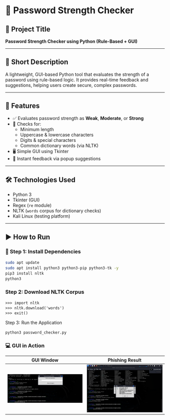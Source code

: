 # 🔐 Password Strength Checker

## 📌 Project Title
**Password Strength Checker using Python (Rule-Based + GUI)**

---

## 📌 Short Description
A lightweight, GUI-based Python tool that evaluates the strength of a password using rule-based logic. It provides real-time feedback and suggestions, helping users create secure, complex passwords.

---

## 🚀 Features
- ✅ Evaluates password strength as **Weak**, **Moderate**, or **Strong**
- 📏 Checks for:
  - Minimum length
  - Uppercase & lowercase characters
  - Digits & special characters
  - Common dictionary words (via NLTK)
- 🖥️ Simple GUI using Tkinter
- 💬 Instant feedback via popup suggestions

---

## 🛠️ Technologies Used
- Python 3
- Tkinter (GUI)
- Regex (`re` module)
- NLTK (`words` corpus for dictionary checks)
- Kali Linux (testing platform)

---

## ▶️ How to Run

### 🧰 Step 1: Install Dependencies

```bash
sudo apt update
sudo apt install python3 python3-pip python3-tk -y
pip3 install nltk
python3
```
### Step 2: Download NLTK Corpus
```
>>> import nltk
>>> nltk.download('words')
>>> exit()
```
Step 3: Run the Application
```
python3 password_checker.py
```
### 💻 GUI in Action
| GUI Window | Phishing Result |
|------------|------------------|
| ![](screenshots/Screenshot_2025-06-23_12_54_58.png) | ![](screenshots/Screenshot_2025-06-23_12_55_01.png) |  ![](screenshots/Screenshot_2025-06-23_12_55_19.png) |
